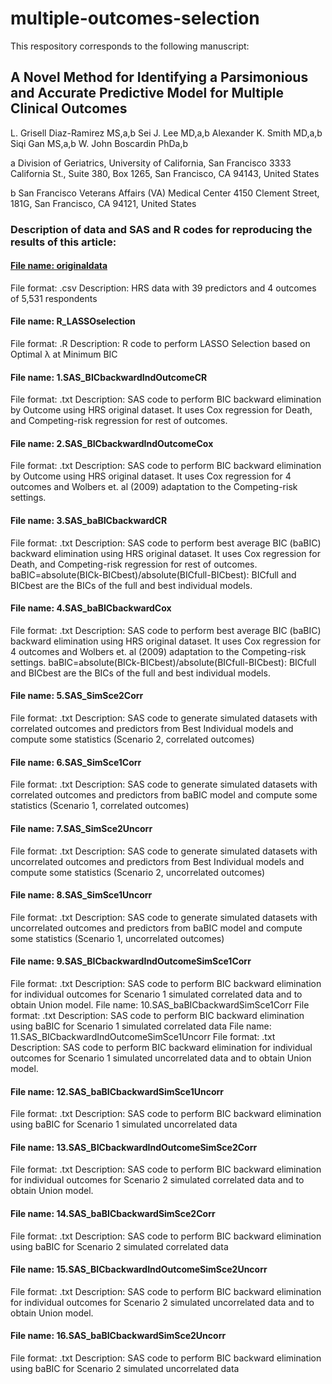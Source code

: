 # multiple-outcomes-selection
This respository corresponds to the following manuscript:
## A Novel Method for Identifying a Parsimonious and Accurate Predictive Model for Multiple Clinical Outcomes
L. Grisell Diaz-Ramirez MS,a,b Sei J. Lee MD,a,b Alexander K. Smith MD,a,b Siqi Gan MS,a,b W. John Boscardin PhDa,b

a Division of Geriatrics, University of California, San Francisco
3333 California St., Suite 380, Box 1265, San Francisco, CA 94143, United States

b San Francisco Veterans Affairs (VA) Medical Center
4150 Clement Street, 181G, San Francisco, CA 94121, United States

### Description of data and SAS and R codes for reproducing the results of this article:
#### [File name: originaldata](https://github.com/UCSFGeriatrics/multiple-outcomes-selection/blob/master/originaldata.csv)
File format: .csv
Description: HRS data with 39 predictors and 4 outcomes of 5,531 respondents
#### File name: R_LASSOselection
File format: .R
Description: R code to perform LASSO Selection based on Optimal λ at Minimum BIC
#### File name: 1.SAS_BICbackwardIndOutcomeCR
File format: .txt
Description: SAS code to perform BIC backward elimination by Outcome using HRS original dataset. It uses Cox regression for Death, and Competing-risk regression for rest of outcomes.
#### File name: 2.SAS_BICbackwardIndOutcomeCox
File format: .txt
Description: SAS code to perform BIC backward elimination by Outcome using HRS original dataset. It uses Cox regression for 4 outcomes and Wolbers et. al (2009) adaptation to the Competing-risk settings.
#### File name: 3.SAS_baBICbackwardCR
File format: .txt
Description: SAS code to perform best average BIC (baBIC) backward elimination using HRS original dataset. It uses Cox regression for Death, and Competing-risk regression for rest of outcomes. baBIC=absolute(BICk-BICbest)/absolute(BICfull-BICbest): BICfull and BICbest are the BICs of the full and best individual models.
#### File name: 4.SAS_baBICbackwardCox
File format: .txt
Description: SAS code to perform best average BIC (baBIC) backward elimination using HRS original dataset. It uses Cox regression for 4 outcomes and Wolbers et. al (2009) adaptation to the Competing-risk settings. baBIC=absolute(BICk-BICbest)/absolute(BICfull-BICbest): BICfull and BICbest are the BICs of the full and best individual models.
#### File name: 5.SAS_SimSce2Corr
File format: .txt
Description: SAS code to generate simulated datasets with correlated outcomes and predictors from Best Individual models and compute some statistics (Scenario 2, correlated outcomes)
#### File name: 6.SAS_SimSce1Corr
File format: .txt
Description: SAS code to generate simulated datasets with correlated outcomes and predictors from baBIC model and compute some statistics (Scenario 1, correlated outcomes)
#### File name: 7.SAS_SimSce2Uncorr
File format: .txt
Description: SAS code to generate simulated datasets with uncorrelated outcomes and predictors from Best Individual models and compute some statistics (Scenario 2, uncorrelated outcomes)
#### File name: 8.SAS_SimSce1Uncorr
File format: .txt
Description: SAS code to generate simulated datasets with uncorrelated outcomes and predictors from baBIC model and compute some statistics (Scenario 1, uncorrelated outcomes)
#### File name: 9.SAS_BICbackwardIndOutcomeSimSce1Corr
File format: .txt
Description: SAS code to perform BIC backward elimination for individual outcomes for Scenario 1 simulated correlated data and to obtain Union model.
File name: 10.SAS_baBICbackwardSimSce1Corr
File format: .txt
Description: SAS code to perform BIC backward elimination using baBIC for Scenario 1 simulated correlated data
File name: 11.SAS_BICbackwardIndOutcomeSimSce1Uncorr
File format: .txt
Description: SAS code to perform BIC backward elimination for individual outcomes for Scenario 1 simulated uncorrelated data and to obtain Union model.
#### File name: 12.SAS_baBICbackwardSimSce1Uncorr
File format: .txt
Description: SAS code to perform BIC backward elimination using baBIC for Scenario 1 simulated uncorrelated data
#### File name: 13.SAS_BICbackwardIndOutcomeSimSce2Corr
File format: .txt
Description: SAS code to perform BIC backward elimination for individual outcomes for Scenario 2 simulated correlated data and to obtain Union model.
#### File name: 14.SAS_baBICbackwardSimSce2Corr
File format: .txt
Description: SAS code to perform BIC backward elimination using baBIC for Scenario 2 simulated correlated data
#### File name: 15.SAS_BICbackwardIndOutcomeSimSce2Uncorr
File format: .txt
Description: SAS code to perform BIC backward elimination for individual outcomes for Scenario 2 simulated uncorrelated data and to obtain Union model.
#### File name: 16.SAS_baBICbackwardSimSce2Uncorr
File format: .txt
Description: SAS code to perform BIC backward elimination using baBIC for Scenario 2 simulated uncorrelated data

